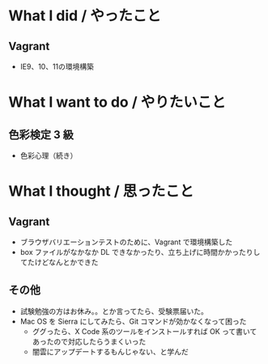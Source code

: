 # What I did / やったこと
## Vagrant
- IE9、10、11の環境構築

# What I want to do / やりたいこと
## 色彩検定 3 級
- 色彩心理（続き）

# What I thought / 思ったこと
## Vagrant
- ブラウザバリエーションテストのために、Vagrant で環境構築した
- box ファイルがなかなか DL できなかったり、立ち上げに時間かかったりしてたけどなんとかできた

## その他
- 試験勉強の方はお休み。。とか言ってたら、受験票届いた。
- Mac OS を Sierra にしてみたら、Git コマンドが効かなくなって困った
    - ググったら、X Code 系のツールをインストールすれば OK って書いてあったので対応したらうまくいった
    - 闇雲にアップデートするもんじゃない、と学んだ
